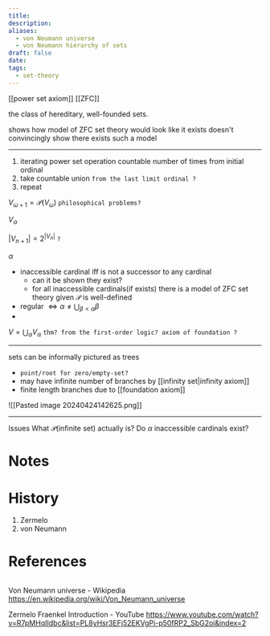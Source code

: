 ```yaml
---
title: 
description: 
aliases:
  - von Neumann universe
  - von Neumann hierarchy of sets
draft: false
date: 
tags:
  - set-theory
---
```

[[power set axiom]]
[[ZFC]] 

the class of hereditary, well-founded sets. 




shows how model of ZFC set theory would look like it exists 
doesn't convincingly show there exists such a model 

---

1. iterating power set operation countable number of times from initial ordinal 
2. take countable union ``from the last limit ordinal ? ``
3. repeat 

$V_{\omega +1}=\mathcal{P}(V_{\omega})$ `philosophical problems?`



$V_{\alpha}$

$|V_{n+1}|=2^{|V_{n}|}$ `?`

$\alpha$ 
- inaccessible cardinal iff is not a successor to any cardinal 
	- can it be shown they exist? 
	- for all inaccessible cardinals(if exists) there is a model of ZFC set theory given $\mathcal{P}$ is well-defined 
- regular $\Leftrightarrow \alpha \neq \bigcup_{\beta<\alpha}\beta$ 
- 
$V=\bigcup_{\alpha}V_{\alpha}$ `thm? from the first-order logic? axiom of foundation ?`




---


sets can be informally pictured as trees 
- `point/root for zero/empty-set?`
- may have infinite number of branches by [[infinity set|infinity axiom]]
- finite length branches due to [[foundation axiom]]

![[Pasted image 20240424142625.png]]


---
Issues 
	What $\mathcal{P}(\text{infinite set})$ actually is? 
	Do $\alpha$ inaccessible cardinals exist? 
# Notes










# History 
1. Zermelo 
2. von Neumann

# References
``` ad-cite

```

Von Neumann universe - Wikipedia
https://en.wikipedia.org/wiki/Von_Neumann_universe

Zermelo Fraenkel Introduction - YouTube
https://www.youtube.com/watch?v=R7pMHqIIdbc&list=PL8yHsr3EFj52EKVgPi-p50fRP2_SbG2oi&index=2